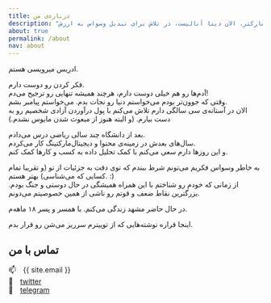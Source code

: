 ```yaml
---
title: درباره‌ی من
description: "ادریس میرویسی. قبلا دیجیتال‌مارکتر، الان دیتا آنالیست، در تلاش برای تبدیل وسواس به ارزش."   
about: true
permalink: /about
nav: about
--- 
```


ادریس میرویسی هستم.

فکر کردن رو دوست دارم.  
آدم‌ها رو هم خیلی دوست دارم، هرچند همیشه تنهایی رو ترجیح می‌دم!   
وقتی که جوون‌تر بودم می‌خواستم دنیا رو نجات بدم. می‌خواستم پیامبر بشم.  
الان در آستانه‌ی سی سالگی دارم تلاش می‌کنم با پول درآوردن آزادی شخصیم رو به دست بیارم. (و البته هنوز از مبعوث شدن مایوس نشدم.)  

بعد از دانشگاه چند سالی ریاضی درس می‌دادم.  
سال‌های بعدش در زمینه‌ی محتوا و دیجیتال‌مارکتینگ کار می‌کردم.  
و این روزها دارم سعی می‌کنم با کمک تحلیل داده به کسب و کارها کمک کنم.

به خاطر وسواس فکریم می‌تونم شرط ببندم که توی دقت به جزئیات از تو (و تقریبا تمام کسایی که می‌شناسی) بهتر هستم. :)  
از زمانی که خودم رو شناختم با این همراه همیشگی در حال دوستی و جنگ بودم. بزرگترین نقاط ضعف و قوتم رو ناشی از همین خصوصیتم می‌دونم.  

در حال حاضر مشهد زندگی می‌کنم. با همسر و پسر ۱۸ ماهه‌م.

اینجا قراره نوشته‌هایی که از توییترم سرریز می‌شن رو قرار بدم.

## تماس با من 

📫&emsp;{{ site.email }}  
🐥&emsp;[twitter](https://twitter.com/edrism_ir)  
📱&emsp;[telegram](https://t.me/edrismir)  
